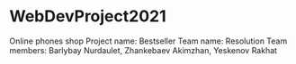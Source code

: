 # WebDevProject2021

Online phones shop
Project name: Bestseller
Team name: Resolution
Team members: Barlybay Nurdaulet, Zhankebaev Akimzhan, Yeskenov Rakhat

